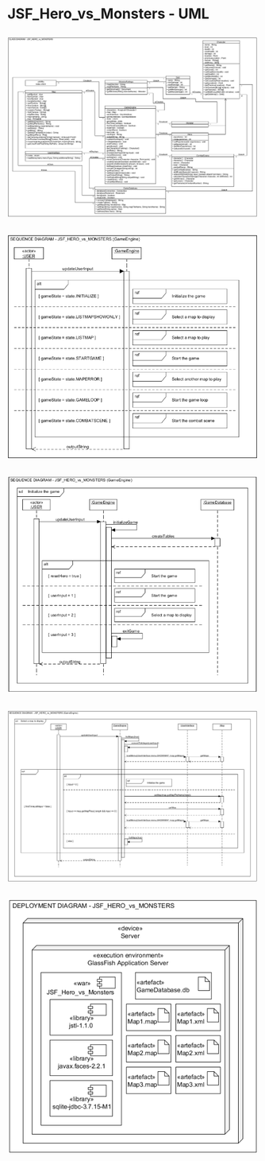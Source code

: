 # JSF_Hero_vs_Monsters - UML
![UML_CLASS_DIAGRAM](JSF_Hero_vs_Monsters_UML_CLASS_DIAGRAM.PNG?raw=true "UML_CLASS_DIAGRAM")
--
![UML_SEQUENCE_DIAGRAM](JSF_Hero_vs_Monsters_UML_SEQUENCE_DIAGRAM.PNG?raw=true "UML_SEQUENCE_DIAGRAM")
--
![UML_SEQUENCE_REF1_DIAGRAM](JSF_Hero_vs_Monsters_UML_SEQUENCE_REF1_DIAGRAM.PNG?raw=true "UML_SEQUENCE_REF1_DIAGRAM")
--
![UML_SEQUENCE_REF2_DIAGRAM](JSF_Hero_vs_Monsters_UML_SEQUENCE_REF2_DIAGRAM.PNG?raw=true "UML_SEQUENCE_REF2_DIAGRAM")
--
![UML_DEPLOYMENT_DIAGRAM](JSF_Hero_vs_Monsters_UML_DEPLOYMENT_DIAGRAM.PNG?raw=true "UML_DEPLOYMENT_DIAGRAM")
--
